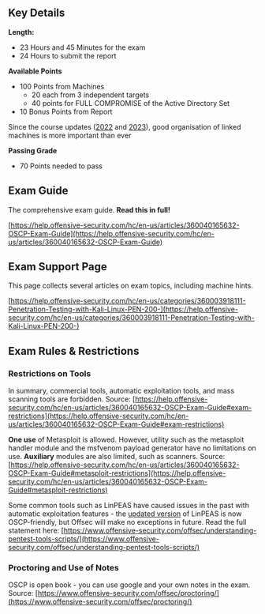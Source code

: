 ## Key Details

**Length:**
- 23 Hours and 45 Minutes for the exam
- 24 Hours to submit the report

**Available Points**
- 100 Points from Machines
	- 20 each from 3 independent targets
	- 40 points for FULL COMPROMISE of the Active Directory Set
- 10 Bonus Points from Report

Since the course updates ([2022](https://www.offsec.com/offsec/oscp-exam-structure/) and [2023](https://www.offsec.com/offsec/pen-200-2023/)), good organisation of linked machines is more important than ever

**Passing Grade**
- 70 Points needed to pass

## Exam Guide

The comprehensive exam guide. **Read this in full!**

[https://help.offensive-security.com/hc/en-us/articles/360040165632-OSCP-Exam-Guide](https://help.offensive-security.com/hc/en-us/articles/360040165632-OSCP-Exam-Guide)

## Exam Support Page

This page collects several articles on exam topics, including machine hints.

[https://help.offensive-security.com/hc/en-us/categories/360003918111-Penetration-Testing-with-Kali-Linux-PEN-200-](https://help.offensive-security.com/hc/en-us/categories/360003918111-Penetration-Testing-with-Kali-Linux-PEN-200-)

## Exam Rules & Restrictions

### Restrictions on Tools

In summary, commercial tools, automatic exploitation tools, and mass scanning tools are forbidden. Source: [https://help.offensive-security.com/hc/en-us/articles/360040165632-OSCP-Exam-Guide#exam-restrictions](https://help.offensive-security.com/hc/en-us/articles/360040165632-OSCP-Exam-Guide#exam-restrictions)

**One use** of Metasploit is allowed. However, utility such as the metasploit handler module and the msfvenom payload generator have no limitations on use. **Auxiliary** modules are also limited, such as scanners. Source: [https://help.offensive-security.com/hc/en-us/articles/360040165632-OSCP-Exam-Guide#metasploit-restrictions](https://help.offensive-security.com/hc/en-us/articles/360040165632-OSCP-Exam-Guide#metasploit-restrictions)

Some common tools such as LinPEAS have caused issues in the past with automatic exploitation features - the [updated version](https://github.com/carlospolop/privilege-escalation-awesome-scripts-suite/issues/125) of LinPEAS is now OSCP-friendly, but Offsec will make no exceptions in future. Read the full statement here: [https://www.offensive-security.com/offsec/understanding-pentest-tools-scripts/](https://www.offensive-security.com/offsec/understanding-pentest-tools-scripts/)

### Proctoring and Use of Notes

OSCP is open book - you can use google and your own notes in the exam. Source: [https://www.offensive-security.com/offsec/proctoring/](https://www.offensive-security.com/offsec/proctoring/)